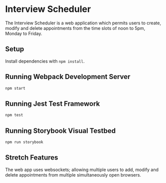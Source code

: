 # Interview Scheduler

The Interview Scheduler is a web application which permits users to create, modify and delete appointments from the time slots of noon to 5pm, Monday to Friday. 

## Setup

Install dependencies with `npm install`.

## Running Webpack Development Server

```sh
npm start
```

## Running Jest Test Framework

```sh
npm test
```

## Running Storybook Visual Testbed

```sh
npm run storybook
```

## Stretch Features

The web app uses websockets; allowing multiple users to add, modify and delete appointments from multiple simultaneously open browsers.